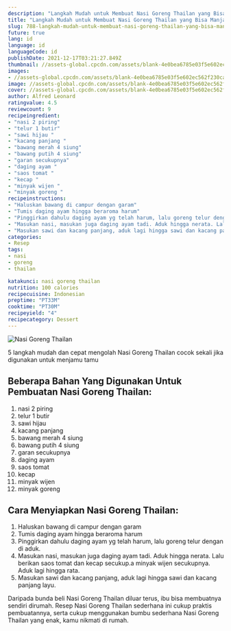 ```yaml
---
description: "Langkah Mudah untuk Membuat Nasi Goreng Thailan yang Bisa Manjain Lidah"
title: "Langkah Mudah untuk Membuat Nasi Goreng Thailan yang Bisa Manjain Lidah"
slug: 788-langkah-mudah-untuk-membuat-nasi-goreng-thailan-yang-bisa-manjain-lidah
future: true
lang: id
language: id
languageCode: id
publishDate: 2021-12-17T03:21:27.849Z 
thumbnail: //assets-global.cpcdn.com/assets/blank-4e0bea6785e03f5e602ec562f230caae08da540cada707380b4fe1bbebba43da.png
images:
- //assets-global.cpcdn.com/assets/blank-4e0bea6785e03f5e602ec562f230caae08da540cada707380b4fe1bbebba43da.png
image: //assets-global.cpcdn.com/assets/blank-4e0bea6785e03f5e602ec562f230caae08da540cada707380b4fe1bbebba43da.png
cover: //assets-global.cpcdn.com/assets/blank-4e0bea6785e03f5e602ec562f230caae08da540cada707380b4fe1bbebba43da.png
author: Alfred Leonard
ratingvalue: 4.5
reviewcount: 9
recipeingredient:
- "nasi 2 piring"
- "telur 1 butir"
- "sawi hijau "
- "kacang panjang "
- "bawang merah 4 siung"
- "bawang putih 4 siung"
- "garan secukupnya"
- "daging ayam "
- "saos tomat "
- "kecap "
- "minyak wijen "
- "minyak goreng "
recipeinstructions:
- "Haluskan bawang di campur dengan garam"
- "Tumis daging ayam hingga beraroma harum"
- "Pinggirkan dahulu daging ayam yg telah harum, lalu goreng telur dengan di aduk."
- "Masukan nasi, masukan juga daging ayam tadi. Aduk hingga nerata. Lalu berikan saos tomat dan kecap secukup.a minyak wijen secukupnya. Aduk lagi hingga rata."
- "Masukan sawi dan kacang panjang, aduk lagi hingga sawi dan kacang panjang layu."
categories:
- Resep
tags:
- nasi
- goreng
- thailan

katakunci: nasi goreng thailan 
nutrition: 100 calories
recipecuisine: Indonesian
preptime: "PT33M"
cooktime: "PT30M"
recipeyield: "4"
recipecategory: Dessert
---
```



![Nasi Goreng Thailan](//assets-global.cpcdn.com/assets/blank-4e0bea6785e03f5e602ec562f230caae08da540cada707380b4fe1bbebba43da.png)

5 langkah mudah dan cepat mengolah  Nasi Goreng Thailan cocok sekali jika digunakan untuk menjamu tamu

<!--inarticleads1-->

## Beberapa Bahan Yang Digunakan Untuk Pembuatan Nasi Goreng Thailan:

1. nasi 2 piring
1. telur 1 butir
1. sawi hijau 
1. kacang panjang 
1. bawang merah 4 siung
1. bawang putih 4 siung
1. garan secukupnya
1. daging ayam 
1. saos tomat 
1. kecap 
1. minyak wijen 
1. minyak goreng 



<!--inarticleads2-->

## Cara Menyiapkan Nasi Goreng Thailan:

1. Haluskan bawang di campur dengan garam
1. Tumis daging ayam hingga beraroma harum
1. Pinggirkan dahulu daging ayam yg telah harum, lalu goreng telur dengan di aduk.
1. Masukan nasi, masukan juga daging ayam tadi. Aduk hingga nerata. Lalu berikan saos tomat dan kecap secukup.a minyak wijen secukupnya. Aduk lagi hingga rata.
1. Masukan sawi dan kacang panjang, aduk lagi hingga sawi dan kacang panjang layu.




Daripada bunda beli  Nasi Goreng Thailan  diluar terus, ibu  bisa membuatnya sendiri dirumah. Resep  Nasi Goreng Thailan  sederhana ini cukup praktis pembuatannya, serta cukup menggunakan bumbu sederhana  Nasi Goreng Thailan  yang enak, kamu nikmati di rumah.
